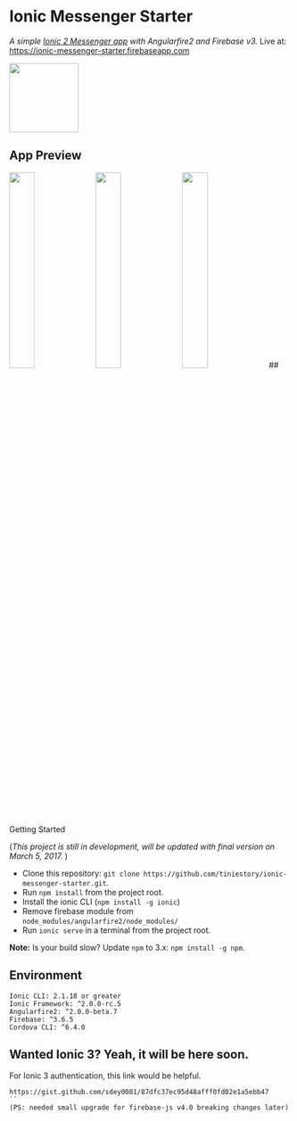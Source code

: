 # Ionic Messenger Starter
 _A simple [Ionic 2 Messenger app](https://market.ionic.io/starters/ionic-messenger-starter) with Angularfire2 and Firebase v3._ Live at: https://ionic-messenger-starter.firebaseapp.com

 <img src="https://s3.amazonaws.com/ionic-marketplace/ionic-messenger-starter/icon.png" width="124px" />


## App Preview
 <img src="https://s3.amazonaws.com/ionic-marketplace/ionic-messenger-starter/screenshot_1.png" width="30%" />
 <img src="https://s3.amazonaws.com/ionic-marketplace/ionic-messenger-starter/screenshot_2.png" width="30%" />
 <img src="https://s3.amazonaws.com/ionic-marketplace/ionic-messenger-starter/screenshot_3.png" width="30%" />
## Getting Started

(_This project is still in development, will be updated with final version on March 5, 2017._ )

* Clone this repository: `git clone https://github.com/tiniestory/ionic-messenger-starter.git`.
* Run `npm install` from the project root.
* Install the ionic CLI (`npm install -g ionic`)
* Remove firebase module from `node_modules/angularfire2/node_modules/`
* Run `ionic serve` in a terminal from the project root.

**Note:** Is your build slow? Update `npm` to 3.x: `npm install -g npm`.

## Environment
```
Ionic CLI: 2.1.18 or greater
Ionic Framework: ^2.0.0-rc.5
Angularfire2: ^2.0.0-beta.7
Firebase: ^3.6.5
Cordova CLI: ^6.4.0
```
## Wanted Ionic 3? Yeah, it will be here soon.

For Ionic 3 authentication, this link would be helpful.

```
https://gist.github.com/sdey0081/87dfc37ec95d48afff0fd02e1a5ebb47
``
(PS: needed small upgrade for firebase-js v4.0 breaking changes later)
